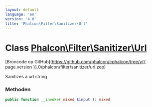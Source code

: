 ```yaml
---
layout: default
language: 'en'
version: '4.0'
title: 'Phalcon\Filter\Sanitizer\Url'
---
```


# Class [Phalcon\Filter\Sanitizer\Url](Phalcon_Filter_Sanitizer_Url)

[Broncode op GitHub](https://github.com/phalcon/cphalcon/tree/v{{ page.version }}.0/phalcon/filter/sanitizer/url.zep)

Sanitizes a url string

### Methoden

```php
public function __invoke( mixed $input ): mixed
```